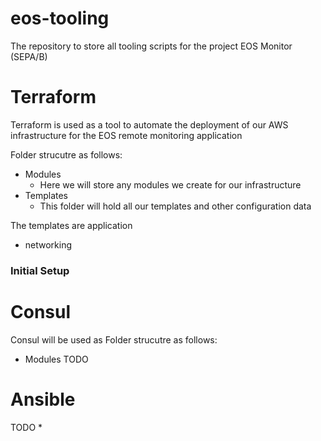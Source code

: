 # eos-tooling
The repository to store all tooling scripts for the project EOS Monitor (SEPA/B)

# Terraform
Terraform is used as a tool to automate the deployment of our AWS infrastructure for the EOS remote monitoring application

Folder strucutre as follows:
* Modules
  * Here we will store any modules we create for our infrastructure 
* Templates
  * This folder will hold all our templates and other configuration data 
 
The templates are application 
  * networking    

### Initial Setup

# Consul
Consul will be used as
Folder strucutre as follows:
* Modules
TODO

# Ansible

TODO
*
